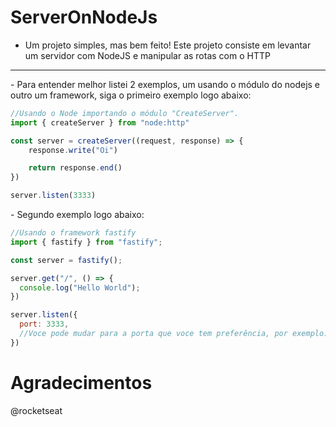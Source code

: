 # ServerOnNodeJs

- Um projeto simples, mas bem feito! Este projeto consiste em levantar um servidor com NodeJS e manipular as rotas com o HTTP
<hr></hr>
<div>
<p>- Para entender melhor listei 2 exemplos, um usando o módulo do nodejs e outro um framework, siga o primeiro exemplo logo abaixo: <br></p>
</div>

```Javascript
//Usando o Node importando o módulo "CreateServer".
import { createServer } from "node:http"

const server = createServer((request, response) => {
    response.write("Oi")

    return response.end() 
})

server.listen(3333)
```
<div>
<p>- Segundo exemplo logo abaixo: <br></p>
</div>

```JavaScript
//Usando o framework fastify 
import { fastify } from "fastify";

const server = fastify();

server.get("/", () => {
  console.log("Hello World");
})

server.listen({
  port: 3333,
  //Voce pode mudar para a porta que voce tem preferência, por exemplo:  port: 8080
})
```

# Agradecimentos

@rocketseat


